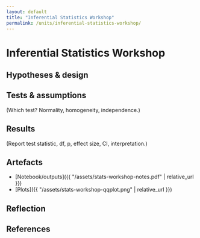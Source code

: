 ```yaml
---
layout: default
title: "Inferential Statistics Workshop"
permalink: /units/inferential-statistics-workshop/
---
```


# Inferential Statistics Workshop

## Hypotheses & design

## Tests & assumptions
(Which test? Normality, homogeneity, independence.)

## Results
(Report test statistic, df, p, effect size, CI, interpretation.)

## Artefacts
- [Notebook/outputs]({{ "/assets/stats-workshop-notes.pdf" | relative_url }})
- [Plots]({{ "/assets/stats-workshop-qqplot.png" | relative_url }})

## Reflection

## References
